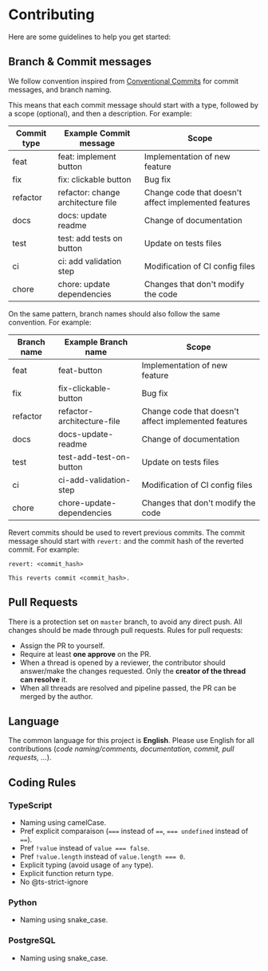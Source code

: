 # Contributing

Here are some guidelines to help you get started:

## Branch & Commit messages

We follow convention inspired from [Conventional Commits](https://www.conventionalcommits.org/en/v1.0.0-beta.4/) for commit messages, and branch naming.

This means that each commit message should start with a type, followed by a scope (optional), and then a description. For example:

| Commit type | Example Commit message             | Scope                                                |
| ----------- | ---------------------------------- | ---------------------------------------------------- |
| feat        | feat: implement button             | Implementation of new feature                        |
| fix         | fix: clickable button              | Bug fix                                              |
| refactor    | refactor: change architecture file | Change code that doesn't affect implemented features |
| docs        | docs: update readme                | Change of documentation                              |
| test        | test: add tests on button          | Update on tests files                                |
| ci          | ci: add validation step            | Modification of CI config files                      |
| chore       | chore: update dependencies         | Changes that don't modify the code                   |

On the same pattern, branch names should also follow the same convention. For example:

| Branch name | Example Branch name        | Scope                                                |
| ----------- | -------------------------- | ---------------------------------------------------- |
| feat        | feat-button                | Implementation of new feature                        |
| fix         | fix-clickable-button       | Bug fix                                              |
| refactor    | refactor-architecture-file | Change code that doesn't affect implemented features |
| docs        | docs-update-readme         | Change of documentation                              |
| test        | test-add-test-on-button    | Update on tests files                                |
| ci          | ci-add-validation-step     | Modification of CI config files                      |
| chore       | chore-update-dependencies  | Changes that don't modify the code                   |

Revert commits should be used to revert previous commits. The commit message should start with `revert:` and the commit hash of the reverted commit. For example:

```
revert: <commit_hash>

This reverts commit <commit_hash>.
```

## Pull Requests

There is a protection set on `master` branch, to avoid any direct push. All changes should be made through pull requests.
Rules for pull requests:

- Assign the PR to yourself.
- Require at least **one approve** on the PR.
- When a thread is opened by a reviewer, the contributor should answer/make the changes requested. Only the **creator of the thread can resolve** it.
- When all threads are resolved and pipeline passed, the PR can be merged by the author.

## Language

The common language for this project is **English**. Please use English for all contributions (_code naming/comments, documentation, commit, pull requests, …_).

## Coding Rules

### TypeScript

- Naming using camelCase.
- Pref explicit comparaison (`===` instead of `==`, `=== undefined` instead of `==`).
- Pref `!value` instead of `value === false`.
- Pref `!value.length` instead of `value.length === 0`.
- Explicit typing (avoid usage of `any` type).
- Explicit function return type.
- No @ts-strict-ignore

<!-- 🚧 To update following architecture decision -->

### Python

- Naming using snake_case.
<!-- Convention on pandas DF -->

### PostgreSQL

- Naming using snake_case.
